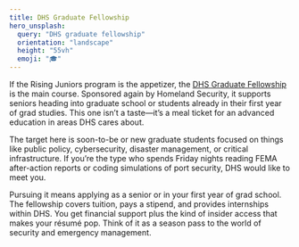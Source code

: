 ```yaml
---
title: DHS Graduate Fellowship
hero_unsplash:
  query: "DHS graduate fellowship"
  orientation: "landscape"
  height: "55vh"
  emoji: "🎓"
---
```

If the Rising Juniors program is the appetizer, the [DHS Graduate Fellowship](http://www.orau.gov/dhsed/04grad.htm) is the main course. Sponsored again by Homeland Security, it supports seniors heading into graduate school or students already in their first year of grad studies. This one isn’t a taste—it’s a meal ticket for an advanced education in areas DHS cares about.

The target here is soon-to-be or new graduate students focused on things like public policy, cybersecurity, disaster management, or critical infrastructure. If you’re the type who spends Friday nights reading FEMA after-action reports or coding simulations of port security, DHS would like to meet you.

Pursuing it means applying as a senior or in your first year of grad school. The fellowship covers tuition, pays a stipend, and provides internships within DHS. You get financial support plus the kind of insider access that makes your résumé pop. Think of it as a season pass to the world of security and emergency management.